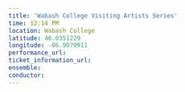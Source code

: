 ```yaml
---
title: 'Wabash College Visiting Artists Series'
time: 12:14 PM
location: Wabash College
latitude: 40.0351229
longitude: -86.9070911
performance_url: 
ticket_information_url: 
ensemble: 
conductor: 
---
```


